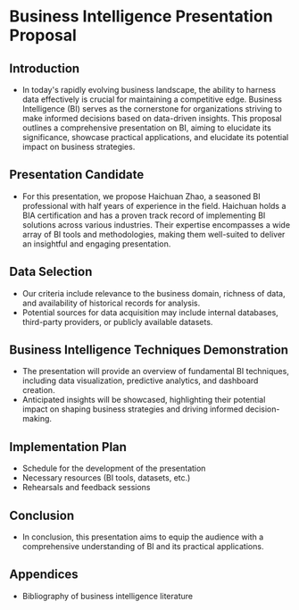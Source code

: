 # Business Intelligence Presentation Proposal

## Introduction
- In today's rapidly evolving business landscape, the ability to harness data effectively is crucial for maintaining a competitive edge. Business Intelligence (BI) serves as the cornerstone for organizations striving to make informed decisions based on data-driven insights. This proposal outlines a comprehensive presentation on BI, aiming to elucidate its significance, showcase practical applications, and elucidate its potential impact on business strategies.

## Presentation Candidate
- For this presentation, we propose Haichuan Zhao, a seasoned BI professional with half years of experience in the field. Haichuan holds a BIA certification and has a proven track record of implementing BI solutions across various industries. Their expertise encompasses a wide array of BI tools and methodologies, making them well-suited to deliver an insightful and engaging presentation.

## Data Selection
- Our criteria include relevance to the business domain, richness of data, and availability of historical records for analysis. 
- Potential sources for data acquisition may include internal databases, third-party providers, or publicly available datasets. 


## Business Intelligence Techniques Demonstration
- The presentation will provide an overview of fundamental BI techniques, including data visualization, predictive analytics, and dashboard creation. 
- Anticipated insights will be showcased, highlighting their potential impact on shaping business strategies and driving informed decision-making.

## Implementation Plan
- Schedule for the development of the presentation
- Necessary resources (BI tools, datasets, etc.)
- Rehearsals and feedback sessions

## Conclusion
- In conclusion, this presentation aims to equip the audience with a comprehensive understanding of BI and its practical applications.


## Appendices
- Bibliography of business intelligence literature

